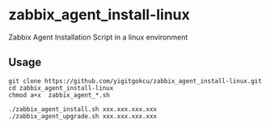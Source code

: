 # zabbix_agent_install-linux
Zabbix Agent Installation Script in a linux environment

## Usage
```
git clone https://github.com/yigitgokcu/zabbix_agent_install-linux.git
cd zabbix_agent_install-linux
chmod a+x  zabbix_agent_*.sh
 
./zabbix_agent_install.sh xxx.xxx.xxx.xxx
./zabbix_agent_upgrade.sh xxx.xxx.xxx.xxx
```

